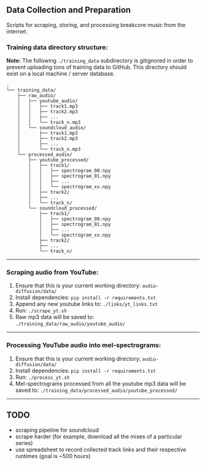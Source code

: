 ## Data Collection and Preparation

Scripts for scraping, storing, and processing breakcore music from the internet.

### Training data directory structure:
**Note:** The following `./training_data` subdirectory is gitignored in order to prevent uploading tons of training data to GitHub. This directory should exist on a local machine / server database.

```
.
└── training_data/
    ├── raw_audio/
    │   ├── youtube_audio/
    │   │   ├── track1.mp3
    │   │   ├── track2.mp3
    │   │   ├── ...
    │   │   └── track_n.mp3
    │   └── soundcloud_audio/
    │       ├── track1.mp3
    │       ├── track2.mp3
    │       ├── ...
    │       └── track_n.mp3
    └── processed_audio/
        ├── youtube_processed/
        │   ├── track1/
        │   │   ├── spectrogram_00.npy
        │   │   ├── spectrogram_01.npy
        │   │   ├── ...
        │   │   └── spectrogram_xx.npy
        │   ├── track2/
        │   ├── ...
        │   └── track_n/
        └── soundcloud_processed/
            ├── track1/
            │   ├── spectrogram_00.npy
            │   ├── spectrogram_01.npy
            │   ├── ...
            │   └── spectrogram_xx.npy
            ├── track2/  
            ├── ...
            └── track_n/
```

---

### Scraping audio from YouTube:

1. Ensure that this is your current working directory: `audio-diffusion/data/`
2. Install dependencies: `pip install -r requirements.txt`
3. Append any new youtube links to: `./links/yt_links.txt`
4. Run: `./scrape_yt.sh`
5. Raw mp3 data will be saved to: `./training_data/raw_audio/youtube_audio/`

---

### Processing YouTube audio into mel-spectrograms:

1. Ensure that this is your current working directory: `audio-diffusion/data/`
2. Install dependencies: `pip install -r requirements.txt`
3. Run: `./process_yt.sh`
4. Mel-spectrograms processed from all the youtube mp3 data will be saved to: `./training_data/processed_audio/youtube_processed/`

---

## TODO
- scraping pipeline for soundcloud
- scrape harder (for example, download all the mixes of a particular series)
- use spreadsheet to record collected track links and their respective runtimes (goal is ~500 hours)

